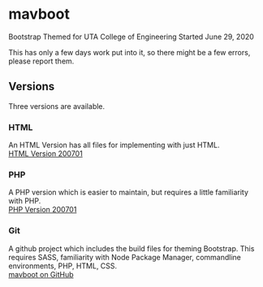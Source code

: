 # mavboot
Bootstrap Themed for UTA College of Engineering 
Started June 29, 2020

This has only a few days work put into it, so there might be a few errors, please report them.

## Versions 
Three versions are available.

### HTML
An HTML Version has all files for implementing with just HTML.  
[HTML Version 200701](https://github.com/ChrispyWood/mavboot/blob/master/___versions/mavboot_html_200701.zip)

### PHP
A PHP version which is easier to maintain, but requires a little familiarity with PHP.  
[PHP Version 200701](https://github.com/ChrispyWood/mavboot/blob/master/___versions/mavboot_php_200701.zip)

### Git
A github project which includes the build files for theming Bootstrap.  This requires SASS, familiarity with Node Package Manager, commandline environments, PHP, HTML, CSS.  
[mavboot on GitHub](https://github.com/ChrispyWood/mavboot/)
